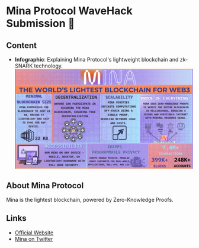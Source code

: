 # Mina Protocol WaveHack Submission 🌊
## Content  
- **Infographic**: Explaining Mina Protocol's lightweight blockchain and zk-SNARK technology.  
![Infographic](mina-infographic.png)

## About Mina Protocol  
Mina is the lightest blockchain, powered by Zero-Knowledge Proofs.

## Links  
- [Official Website](https://minaprotocol.com)  
- [Mina on Twitter](https://twitter.com/MinaProtocol)  
